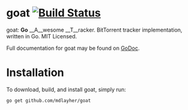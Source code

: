 goat [![Build Status](https://travis-ci.org/mdlayher/goat.png?branch=master)](https://travis-ci.org/mdlayher/goat)
====

goat: __Go__ __A__wesome __T__racker.  BitTorrent tracker implementation, written in Go.  MIT Licensed.

Full documentation for goat may be found on [GoDoc](http://godoc.org/github.com/mdlayher/goat).

Installation
============

To download, build, and install goat, simply run:

`go get github.com/mdlayher/goat`
